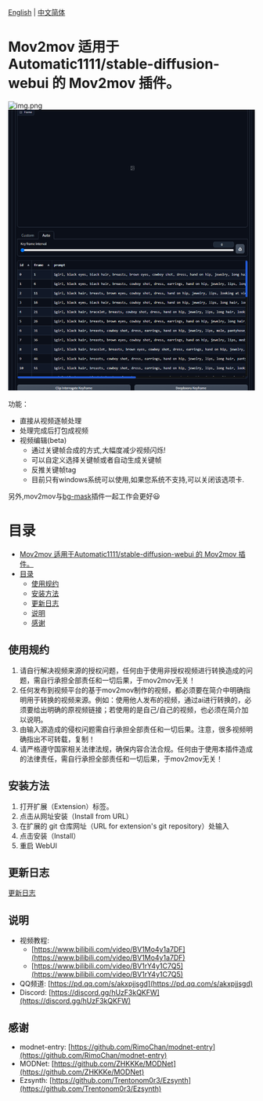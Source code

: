 [English](README.md) | [中文简体](README_CN.md)

# Mov2mov 适用于Automatic1111/stable-diffusion-webui 的 Mov2mov 插件。

![img.png](images/2.jpg)
![img1.png](images/1.png)


功能：
- 直接从视频逐帧处理
- 处理完成后打包成视频
- 视频编辑(beta)
  - 通过关键帧合成的方式,大幅度减少视频闪烁!
  - 可以自定义选择关键帧或者自动生成关键帧
  - 反推关键帧tag
  - 目前只有windows系统可以使用,如果您系统不支持,可以关闭该选项卡.


另外,mov2mov与[bg-mask](https://github.com/Scholar01/sd-webui-bg-mask)插件一起工作会更好😃

# 目录

- [Mov2mov 适用于Automatic1111/stable-diffusion-webui 的 Mov2mov 插件。](#mov2mov-适用于automatic1111stable-diffusion-webui-的-mov2mov-插件)
- [目录](#目录)
  - [使用规约](#使用规约)
  - [安装方法](#安装方法)
  - [更新日志](#更新日志)
  - [说明](#说明)
  - [感谢](#感谢)

## 使用规约

1. 请自行解决视频来源的授权问题，任何由于使用非授权视频进行转换造成的问题，需自行承担全部责任和一切后果，于mov2mov无关！
2. 任何发布到视频平台的基于mov2mov制作的视频，都必须要在简介中明确指明用于转换的视频来源。例如：使用他人发布的视频，通过ai进行转换的，必须要给出明确的原视频链接；若使用的是自己/自己的视频，也必须在简介加以说明。
3. 由输入源造成的侵权问题需自行承担全部责任和一切后果。注意，很多视频明确指出不可转载，复制！
4. 请严格遵守国家相关法律法规，确保内容合法合规。任何由于使用本插件造成的法律责任，需自行承担全部责任和一切后果，于mov2mov无关！

## 安装方法

1. 打开扩展（Extension）标签。
2. 点击从网址安装（Install from URL）
3. 在扩展的 git 仓库网址（URL for extension's git repository）处输入 
4. 点击安装（Install）
5. 重启 WebUI


## 更新日志

[更新日志](CHANGELOG_CN.md)

## 说明

- 视频教程:
  - [https://www.bilibili.com/video/BV1Mo4y1a7DF](https://www.bilibili.com/video/BV1Mo4y1a7DF)
  - [https://www.bilibili.com/video/BV1rY4y1C7Q5](https://www.bilibili.com/video/BV1rY4y1C7Q5)
- QQ频道: [https://pd.qq.com/s/akxpjjsgd](https://pd.qq.com/s/akxpjjsgd)
- Discord: [https://discord.gg/hUzF3kQKFW](https://discord.gg/hUzF3kQKFW)

## 感谢

- modnet-entry: [https://github.com/RimoChan/modnet-entry](https://github.com/RimoChan/modnet-entry)
- MODNet: [https://github.com/ZHKKKe/MODNet](https://github.com/ZHKKKe/MODNet)
- Ezsynth: [https://github.com/Trentonom0r3/Ezsynth](https://github.com/Trentonom0r3/Ezsynth)
